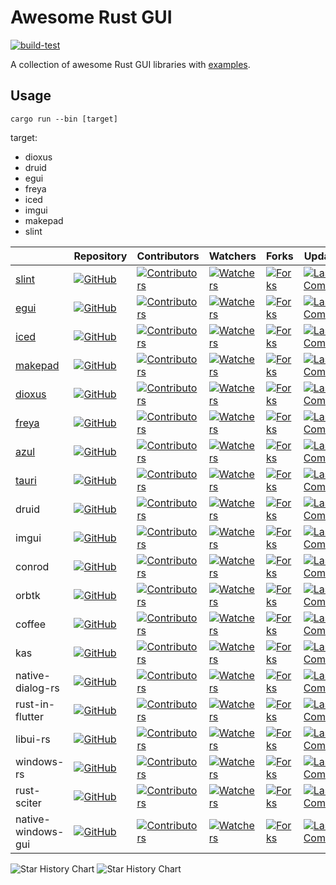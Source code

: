 # Awesome Rust GUI

[![build-test](https://github.com/InsightopTech/awesome_rust_gui/actions/workflows/build_test.yml/badge.svg)](https://github.com/InsightopTech/awesome_rust_gui/actions/workflows/build_test.yml)

A collection of awesome Rust GUI libraries with [examples](./examples/).

## Usage

`cargo run --bin [target]`

target:

- dioxus
- druid
- egui
- freya
- iced
- imgui
- makepad
- slint

|                                  | Repository                                                                                                                                          | Contributors                                                                                                                                                              | Watchers                                                                                                                                               | Forks                                                                                                                                         | Update                                                                                                                                                      | Package                                                                                                         | docs.rs                                                                                        | License                                                                                                                               |
| -------------------------------- | --------------------------------------------------------------------------------------------------------------------------------------------------- | ------------------------------------------------------------------------------------------------------------------------------------------------------------------------- | ------------------------------------------------------------------------------------------------------------------------------------------------------ | --------------------------------------------------------------------------------------------------------------------------------------------- | ----------------------------------------------------------------------------------------------------------------------------------------------------------- | --------------------------------------------------------------------------------------------------------------- | ---------------------------------------------------------------------------------------------- | ------------------------------------------------------------------------------------------------------------------------------------- |
| [slint](https://slint.dev)       | [![GitHub](https://img.shields.io/github/stars/slint-ui/slint)](https://github.com/slint-ui/slint/stargazers)                                       | [![Contributors](https://img.shields.io/github/contributors/slint-ui/slint)](https://github.com/slint-ui/slint/graphs/contributors)                                       | [![Watchers](https://img.shields.io/github/watchers/slint-ui/slint)](https://github.com/slint-ui/slint/watchers)                                       | [![Forks](https://img.shields.io/github/forks/slint-ui/slint)](https://github.com/slint-ui/slint/forks)                                       | [![Last Commit](https://img.shields.io/github/last-commit/slint-ui/slint)](https://github.com/slint-ui/slint/commits)                                       | [![Crates.io](https://img.shields.io/crates/d/slint)](https://crates.io/crates/slint)                           | [![docs.rs](https://docs.rs/slint/badge.svg)](https://docs.rs/slint)                           | [![license](https://img.shields.io/crates/l/slint)](https://github.com/slint-ui/slint/blob/master/LICENSE.md)                         |
| [egui](http://egui.rs/)          | [![GitHub](https://img.shields.io/github/stars/emilk/egui)](https://github.com/emilk/egui/stargazers)                                               | [![Contributors](https://img.shields.io/github/contributors/emilk/egui)](https://github.com/emilk/egui/graphs/contributors)                                               | [![Watchers](https://img.shields.io/github/watchers/emilk/egui)](https://github.com/emilk/egui/watchers)                                               | [![Forks](https://img.shields.io/github/forks/emilk/egui)](https://github.com/emilk/egui/forks)                                               | [![Last Commit](https://img.shields.io/github/last-commit/emilk/egui)](https://github.com/emilk/egui/commits)                                               | [![Crates.io](https://img.shields.io/crates/d/egui)](https://crates.io/crates/egui)                             | [![docs.rs](https://docs.rs/egui/badge.svg)](https://docs.rs/egui)                             | [![license](https://img.shields.io/crates/l/egui)](https://github.com/emilk/egui/blob/master/LICENSE-MIT)                             |
| [iced](https://iced.rs)          | [![GitHub](https://img.shields.io/github/stars/iced-rs/iced)](https://github.com/iced-rs/iced/stargazers)                                           | [![Contributors](https://img.shields.io/github/contributors/iced-rs/iced)](https://github.com/iced-rs/iced/graphs/contributors)                                           | [![Watchers](https://img.shields.io/github/watchers/iced-rs/iced)](https://github.com/iced-rs/iced/watchers)                                           | [![Forks](https://img.shields.io/github/forks/iced-rs/iced)](https://github.com/iced-rs/iced/forks)                                           | [![Last Commit](https://img.shields.io/github/last-commit/iced-rs/iced)](https://github.com/iced-rs/iced/commits)                                           | [![Crates.io](https://img.shields.io/crates/d/iced)](https://crates.io/crates/iced)                             | [![docs.rs](https://docs.rs/iced/badge.svg)](https://docs.rs/iced)                             | [![license](https://img.shields.io/crates/l/iced)](https://github.com/iced-rs/iced/blob/master/LICENSE)                               |
| [makepad](https://makepad.dev)   | [![GitHub](https://img.shields.io/github/stars/makepad/makepad)](https://github.com/makepad/makepad/stargazers)                                     | [![Contributors](https://img.shields.io/github/contributors/makepad/makepad)](https://github.com/makepad/makepad/graphs/contributors)                                     | [![Watchers](https://img.shields.io/github/watchers/makepad/makepad)](https://github.com/makepad/makepad/watchers)                                     | [![Forks](https://img.shields.io/github/forks/makepad/makepad)](https://github.com/makepad/makepad/forks)                                     | [![Last Commit](https://img.shields.io/github/last-commit/makepad/makepad)](https://github.com/makepad/makepad/commits)                                     | [![Crates.io](https://img.shields.io/crates/d/makepad)](https://crates.io/crates/makepad)                       | [![docs.rs](https://docs.rs/makepad/badge.svg)](https://docs.rs/makepad)                       | [![license](https://img.shields.io/crates/l/makepad)](https://github.com/makepad/makepad/blob/master/LICENSE)                         |
| [dioxus](https://dioxuslabs.com) | [![GitHub](https://img.shields.io/github/stars/DioxusLabs/dioxus)](https://github.com/DioxusLabs/dioxus/stargazers)                                 | [![Contributors](https://img.shields.io/github/contributors/DioxusLabs/dioxus)](https://github.com/DioxusLabs/dioxus/graphs/contributors)                                 | [![Watchers](https://img.shields.io/github/watchers/DioxusLabs/dioxus)](https://github.com/DioxusLabs/dioxus/watchers)                                 | [![Forks](https://img.shields.io/github/forks/DioxusLabs/dioxus)](https://github.com/DioxusLabs/dioxus/forks)                                 | [![Last Commit](https://img.shields.io/github/last-commit/DioxusLabs/dioxus)](https://github.com/DioxusLabs/dioxus/commits)                                 | [![Crates.io](https://img.shields.io/crates/d/dioxus)](https://crates.io/crates/dioxus)                         | [![docs.rs](https://docs.rs/dioxus/badge.svg)](https://docs.rs/dioxus)                         | [![license](https://img.shields.io/crates/l/dioxus)](https://github.com/DioxusLabs/dioxus/blob/main/LICENSE-APACHE)                   |
| [freya](https://freyaui.dev)     | [![GitHub](https://img.shields.io/github/stars/marc2332/freya)](https://github.com/marc2332/freya/stargazers/stargazers)                            | [![Contributors](https://img.shields.io/github/contributors/marc2332/freya)](https://github.com/marc2332/freya/graphs/contributors)                                       | [![Watchers](https://img.shields.io/github/watchers/marc2332/freya)](https://github.com/marc2332/freya/watchers)                                       | [![Forks](https://img.shields.io/github/forks/marc2332/freya)](https://github.com/marc2332/freya/forks)                                       | [![Last Commit](https://img.shields.io/github/last-commit/marc2332/freya)](https://github.com/marc2332/freya/commits)                                       | [![Crates.io](https://img.shields.io/crates/d/freya)](https://crates.io/crates/freya)                           | [![docs.rs](https://docs.rs/freya/badge.svg)](https://docs.rs/freya)                           | [![license](https://img.shields.io/crates/l/freya)](https://github.com/marc2332/freya/blob/main/LICENSE.md)                           |
| [azul](https://azul.rs)          | [![GitHub](https://img.shields.io/github/stars/fschutt/azul)](https://github.com/fschutt/azul/stargazers)                                           | [![Contributors](https://img.shields.io/github/contributors/fschutt/azul)](https://github.com/fschutt/azul/graphs/contributors)                                           | [![Watchers](https://img.shields.io/github/watchers/fschutt/azul)](https://github.com/fschutt/azul/watchers)                                           | [![Forks](https://img.shields.io/github/forks/fschutt/azul)](https://github.com/fschutt/azul/forks)                                           | [![Last Commit](https://img.shields.io/github/last-commit/fschutt/azul)](https://github.com/fschutt/azul/commits)                                           | [![Crates.io](https://img.shields.io/crates/d/azul)](https://crates.io/crates/azul)                             | [![docs.rs](https://docs.rs/azul/badge.svg)](https://docs.rs/azul)                             | [![license](https://img.shields.io/crates/l/azul)](https://github.com/fschutt/azul/blob/master/LICENSE)                               |
| [tauri](https://tauri.app)       | [![GitHub](https://img.shields.io/github/stars/tauri-apps/tauri)](https://github.com/tauri-apps/tauri/stargazers)                                   | [![Contributors](https://img.shields.io/github/contributors/tauri-apps/tauri)](https://github.com/tauri-apps/tauri/graphs/contributors)                                   | [![Watchers](https://img.shields.io/github/watchers/tauri-apps/tauri)](https://github.com/tauri-apps/tauri/watchers)                                   | [![Forks](https://img.shields.io/github/forks/tauri-apps/tauri)](https://github.com/tauri-apps/tauri/forks)                                   | [![Last Commit](https://img.shields.io/github/last-commit/tauri-apps/tauri)](https://github.com/tauri-apps/tauri/commits)                                   | [![Crates.io](https://img.shields.io/crates/d/tauri)](https://crates.io/crates/tauri)                           | [![docs.rs](https://docs.rs/tauri/badge.svg)](https://docs.rs/tauri)                           | [![license](https://img.shields.io/crates/l/tauri)](https://github.com/tauri-apps/tauri/blob/dev/LICENSE_MIT)                         |
| druid                            | [![GitHub](https://img.shields.io/github/stars/linebender/druid)](https://github.com/linebender/druid/stargazers)                                   | [![Contributors](https://img.shields.io/github/contributors/linebender/druid)](https://github.com/linebender/druid/graphs/contributors)                                   | [![Watchers](https://img.shields.io/github/watchers/linebender/druid)](https://github.com/linebender/druid/watchers)                                   | [![Forks](https://img.shields.io/github/forks/linebender/druid)](https://github.com/linebender/druid/forks)                                   | [![Last Commit](https://img.shields.io/github/last-commit/linebender/druid)](https://github.com/linebender/druid/commits)                                   | [![Crates.io](https://img.shields.io/crates/d/druid)](https://crates.io/crates/druid)                           | [![docs.rs](https://docs.rs/druid/badge.svg)](https://docs.rs/druid)                           | [![license](https://img.shields.io/crates/l/druid)](https://github.com/linebender/druid/blob/master/LICENSE)                          |
| imgui                            | [![GitHub](https://img.shields.io/github/stars/imgui-rs/imgui-rs)](https://github.com/imgui-rs/imgui-rs/stargazers)                                 | [![Contributors](https://img.shields.io/github/contributors/imgui-rs/imgui-rs)](https://github.com/imgui-rs/imgui-rs/graphs/contributors)                                 | [![Watchers](https://img.shields.io/github/watchers/imgui-rs/imgui-rs)](https://github.com/imgui-rs/imgui-rs/watchers)                                 | [![Forks](https://img.shields.io/github/forks/imgui-rs/imgui-rs)](https://github.com/imgui-rs/imgui-rs/forks)                                 | [![Last Commit](https://img.shields.io/github/last-commit/imgui-rs/imgui-rs)](https://github.com/imgui-rs/imgui-rs/commits)                                 | [![Crates.io](https://img.shields.io/crates/d/imgui)](https://crates.io/crates/imgui)                           | [![docs.rs](https://docs.rs/imgui/badge.svg)](https://docs.rs/imgui)                           | [![license](https://img.shields.io/crates/l/imgui)](https://github.com/imgui-rs/imgui-rs/blob/main/LICENSE)                           |
| conrod                           | [![GitHub](https://img.shields.io/github/stars/PistonDevelopers/conrod)](https://github.com/PistonDevelopers/conrod/stargazers)                     | [![Contributors](https://img.shields.io/github/contributors/PistonDevelopers/conrod)](https://github.com/PistonDevelopers/conrod/graphs/contributors)                     | [![Watchers](https://img.shields.io/github/watchers/PistonDevelopers/conrod)](https://github.com/PistonDevelopers/conrod/watchers)                     | [![Forks](https://img.shields.io/github/forks/PistonDevelopers/conrod)](https://github.com/PistonDevelopers/conrod/forks)                     | [![Last Commit](https://img.shields.io/github/last-commit/PistonDevelopers/conrod)](https://githu.comb/PistonDevelopers/conrod/commits)                     | [![Crates.io](https://img.shields.io/crates/d/conrod)](https://crates.io/crates/conrod)                         | [![docs.rs](https://docs.rs/conrod/badge.svg)](https://docs.rs/conrod)                         | [![license](https://img.shields.io/crates/l/conrod)](https://github.com/PistonDevelopers/conrod/blob/master/LICENSE-MIT)              |
| orbtk                            | [![GitHub](https://img.shields.io/github/stars/redox-os/orbtk)](https://github.com/redox-os/orbtk/stargazers)                                       | [![Contributors](https://img.shields.io/github/contributors/redox-os/orbtk)](https://github.com/redox-os/orbtk/graphs/contributors)                                       | [![Watchers](https://img.shields.io/github/watchers/redox-os/orbtk)](https://github.com/redox-os/orbtk/watchers)                                       | [![Forks](https://img.shields.io/github/forks/redox-os/orbtk)](https://github.com/redox-os/orbtk/forks)                                       | [![Last Commit](https://img.shields.io/github/last-commit/redox-os/orbtk)](https://github.com/redox-os/orbtk/commits)                                       | [![Crates.io](https://img.shields.io/crates/d/orbtk)](https://crates.io/crates/orbtk)                           | [![docs.rs](https://docs.rs/orbtk/badge.svg)](https://docs.rs/orbtk)                           | [![license](https://img.shields.io/crates/l/orbtk)](https://github.com/redox-os/orbtk/blob/master/LICENSE)                            |
| coffee                           | [![GitHub](https://img.shields.io/github/stars/hecrj/coffee)](https://github.com/hecrj/coffee/stargazers)                                           | [![Contributors](https://img.shields.io/github/contributors/hecrj/coffee)](https://github.com/hecrj/coffee/graphs/contributors)                                           | [![Watchers](https://img.shields.io/github/watchers/hecrj/coffee)](https://github.com/hecrj/coffee/watchers)                                           | [![Forks](https://img.shields.io/github/forks/hecrj/coffee)](https://github.com/hecrj/coffee/forks)                                           | [![Last Commit](https://img.shields.io/github/last-commit/hecrj/coffee)](https://github.com/hecrj/coffee/commits)                                           | [![Crates.io](https://img.shields.io/crates/d/coffee)](https://crates.io/crates/coffee)                         | [![docs.rs](https://docs.rs/coffee/badge.svg)](https://docs.rs/coffee)                         | [![license](https://img.shields.io/crates/l/coffee)](https://github.com/hecrj/coffee/blob/master/LICENSE)                             |
| kas                              | [![GitHub](https://img.shields.io/github/stars/kas-gui/kas)](https://github.com/kas-gui/kas/stargazers)                                             | [![Contributors](https://img.shields.io/github/contributors/kas-gui/kas)](https://github.com/kas-gui/kas/graphs/contributors)                                             | [![Watchers](https://img.shields.io/github/watchers/kas-gui/kas)](https://github.com/kas-gui/kas/watchers)                                             | [![Forks](https://img.shields.io/github/forks/kas-gui/kas)](https://github.com/kas-gui/kas/forks)                                             | [![Last Commit](https://img.shields.io/github/last-commit/kas-gui/kas)](https://github.com/kas-gui/kas/commits)                                             | [![Crates.io](https://img.shields.io/crates/d/kas)](https://crates.io/crates/kas)                               | [![docs.rs](https://docs.rs/kas/badge.svg)](https://docs.rs/kas)                               | [![license](https://img.shields.io/crates/l/kas)](https://github.com/kas-gui/kas/blob/master/LICENSE)                                 |
| native-dialog-rs                 | [![GitHub](https://img.shields.io/github/stars/native-dialog-rs/native-dialog-rs)](https://github.com/native-dialog-rs/native-dialog-rs/stargazers) | [![Contributors](https://img.shields.io/github/contributors/native-dialog-rs/native-dialog-rs)](https://github.com/native-dialog-rs/native-dialog-rs/graphs/contributors) | [![Watchers](https://img.shields.io/github/watchers/native-dialog-rs/native-dialog-rs)](https://github.com/native-dialog-rs/native-dialog-rs/watchers) | [![Forks](https://img.shields.io/github/forks/native-dialog-rs/native-dialog-rs)](https://github.com/native-dialog-rs/native-dialog-rs/forks) | [![Last Commit](https://img.shields.io/github/last-commit/native-dialog-rs/native-dialog-rs)](https://github.com/native-dialog-rs/native-dialog-rs/commits) | [![Crates.io](https://img.shields.io/crates/d/native-dialog)](https://crates.io/crates/native-dialog)           | [![docs.rs](https://docs.rs/native-dialog/badge.svg)](https://docs.rs/native-dialog)           | [![license](https://img.shields.io/crates/l/native-dialog)](https://github.com/native-dialog-rs/native-dialog-rs/blob/master/LICENSE) |
| rust-in-flutter                  | [![GitHub](https://img.shields.io/github/stars/cunarist/rust-in-flutter)](https://github.com/cunarist/rust-in-flutter/stargazers)                   | [![Contributors](https://img.shields.io/github/contributors/cunarist/rust-in-flutter)](https://github.com/cunarist/rust-in-flutter/graphs/contributors)                   | [![Watchers](https://img.shields.io/github/watchers/cunarist/rust-in-flutter)](https://github.com/cunarist/rust-in-flutter/watchers)                   | [![Forks](https://img.shields.io/github/forks/cunarist/rust-in-flutter)](https://github.com/cunarist/rust-in-flutter/forks)                   | [![Last Commit](https://img.shields.io/github/last-commit/cunarist/rust-in-flutter)](https://github.com/cunarist/rust-in-flutter/commits)                   | [![Crates.io](https://img.shields.io/crates/d/rifs)](https://crates.io/crates/rifs)                             | [![docs.rs](https://docs.rs/rifs/badge.svg)](https://docs.rs/rifs)                             | [![license](https://img.shields.io/crates/l/rifs)](https://github.com/cunarist/rust-in-flutter/blob/master/LICENSE)                   |
| libui-rs                         | [![GitHub](https://img.shields.io/github/stars/rust-native-ui/libui-rs)](https://github.com/rust-native-ui/libui-rs/stargazers)                     | [![Contributors](https://img.shields.io/github/contributors/rust-native-ui/libui-rs)](https://github.com/rust-native-ui/libui-rs/graphs/contributors)                     | [![Watchers](https://img.shields.io/github/watchers/rust-native-ui/libui-rs)](https://github.com/rust-native-ui/libui-rs/watchers)                     | [![Forks](https://img.shields.io/github/forks/rust-native-ui/libui-rs)](https://github.com/rust-native-ui/libui-rs/forks)                     | [![Last Commit](https://img.shields.io/github/last-commit/rust-native-ui/libui-rs)](https://github.com/rust-native-ui/libui-rs/commits)                     | [![Crates.io](https://img.shields.io/crates/d/libui)](https://crates.io/crates/libui)                           | [![docs.rs](https://docs.rs/libui/badge.svg)](https://docs.rs/libui)                           | [![license](https://img.shields.io/crates/l/libui)](https://github.com/rust-native-ui/libui-rs/blob/trunk/LICENSE-MIT)                |
| windows-rs                       | [![GitHub](https://img.shields.io/github/stars/microsoft/windows-rs)](https://github.com/microsoft/windows-rs/stargazers)                           | [![Contributors](https://img.shields.io/github/contributors/microsoft/windows-rs)](https://github.com/microsoft/windows-rs/graphs/contributors)                           | [![Watchers](https://img.shields.io/github/watchers/microsoft/windows-rs)](https://github.com/microsoft/windows-rs/watchers)                           | [![Forks](https://img.shields.io/github/forks/microsoft/windows-rs)](https://github.com/microsoft/windows-rs/forks)                           | [![Last Commit](https://img.shields.io/github/last-commit/microsoft/windows-rs)](https://github.com/microsoft/windows-rs/commits)                           | [![Crates.io](https://img.shields.io/crates/d/windows)](https://crates.io/crates/windows)                       | [![docs.rs](https://docs.rs/windows/badge.svg)](https://docs.rs/windows)                       | [![license](https://img.shields.io/crates/l/windows)](https://github.com/microsoft/windows-rs/blob/master/license-mit)                |
| rust-sciter                      | [![GitHub](https://img.shields.io/github/stars/sciter-sdk/rust-sciter)](https://github.com/sciter-sdk/rust-sciter/stargazers)                       | [![Contributors](https://img.shields.io/github/contributors/sciter-sdk/rust-sciter)](https://github.com/sciter-sdk/rust-sciter/graphs/contributors)                       | [![Watchers](https://img.shields.io/github/watchers/sciter-sdk/rust-sciter)](https://github.com/sciter-sdk/rust-sciter/watchers)                       | [![Forks](https://img.shields.io/github/forks/sciter-sdk/rust-sciter)](https://github.com/sciter-sdk/rust-sciter/forks)                       | [![Last Commit](https://img.shields.io/github/last-commit/sciter-sdk/rust-sciter)](https://github.com/sciter-sdk/rust-sciter/commits)                       | [![Crates.io](https://img.shields.io/crates/d/sciter)](https://crates.io/crates/sciter)                         | [![docs.rs](https://docs.rs/sciter/badge.svg)](https://docs.rs/sciter)                         | [![license](https://img.shields.io/crates/l/sciter)](https://github.com/sciter-sdk/rust-sciter/blob/master/LICENSE)                   |
| native-windows-gui               | [![GitHub](https://img.shields.io/github/stars/gabdube/native-windows-gui)](https://github.com/gabdube/native-windows-gui/stargazers)               | [![Contributors](https://img.shields.io/github/contributors/gabdube/native-windows-gui)](https://github.com/gabdube/native-windows-gui/graphs/contributors)               | [![Watchers](https://img.shields.io/github/watchers/gabdube/native-windows-gui)](https://github.com/gabdube/native-windows-gui/watchers)               | [![Forks](https://img.shields.io/github/forks/gabdube/native-windows-gui)](https://github.com/gabdube/native-windows-gui/forks)               | [![Last Commit](https://img.shields.io/github/last-commit/gabdube/native-windows-gui)](https://github.com/gabdube/native-windows-gui/commits)               | [![Crates.io](https://img.shields.io/crates/d/native-windows-gui)](https://crates.io/crates/native-windows-gui) | [![docs.rs](https://docs.rs/native-windows-gui/badge.svg)](https://docs.rs/native-windows-gui) | [![license](https://img.shields.io/crates/l/native-windows-gui)](https://github.com/gabdube/native-windows-gui/blob/master/LICENSE)   |

<picture>

  <source media="(prefers-color-scheme: dark)" srcset="https://api.star-history.com/svg?repos=slint-ui/slint,emilk/egui,iced-rs/iced,makepad/makepad,DioxusLabs/dioxus,marc2332/freya,fschutt/azul,tauri-apps/tauri,linebender/druid,imgui-rs/imgui-rs,PistonDevelopers/conrod,redox-os/orbtk,hecrj/coffee,kas-gui/kas,native-dialog-rs/native-dialog-rs,cunarist/rust-in-flutter,rust-native-ui/libui-rs,microsoft/windows-rs,sciter-sdk/rust-sciter,gabdube/native-windows-gui&type=Timeline&theme=dark" />
  <source media="(prefers-color-scheme: light)" srcset="https://api.star-history.com/svg?repos=slint-ui/slint,emilk/egui,iced-rs/iced,makepad/makepad,DioxusLabs/dioxus,marc2332/freya,fschutt/azul,tauri-apps/tauri,linebender/druid,imgui-rs/imgui-rs,PistonDevelopers/conrod,redox-os/orbtk,hecrj/coffee,kas-gui/kas,native-dialog-rs/native-dialog-rs,cunarist/rust-in-flutter,rust-native-ui/libui-rs,microsoft/windows-rs,sciter-sdk/rust-sciter,gabdube/native-windows-gui&type=Timeline" />
  <img alt="Star History Chart" src="https://api.star-history.com/svg?repos=slint-ui/slint,emilk/egui,iced-rs/iced,makepad/makepad,DioxusLabs/dioxus,marc2332/freya,fschutt/azul,tauri-apps/tauri,linebender/druid,imgui-rs/imgui-rs,PistonDevelopers/conrod,redox-os/orbtk,hecrj/coffee,kas-gui/kas,native-dialog-rs/native-dialog-rs,cunarist/rust-in-flutter,rust-native-ui/libui-rs,microsoft/windows-rs,sciter-sdk/rust-sciter,gabdube/native-windows-gui&type=Timeline" />
</picture>

<picture>
  <source media="(prefers-color-scheme: dark)" srcset="https://api.star-history.com/svg?repos=slint-ui/slint,emilk/egui,iced-rs/iced,makepad/makepad,DioxusLabs/dioxus,marc2332/freya,fschutt/azul,tauri-apps/tauri,linebender/druid,imgui-rs/imgui-rs,PistonDevelopers/conrod,redox-os/orbtk,hecrj/coffee,kas-gui/kas,native-dialog-rs/native-dialog-rs,cunarist/rust-in-flutter,rust-native-ui/libui-rs,microsoft/windows-rs,sciter-sdk/rust-sciter,gabdube/native-windows-gui&type=Date&theme=dark" />
  <source media="(prefers-color-scheme: light)" srcset="https://api.star-history.com/svg?repos=slint-ui/slint,emilk/egui,iced-rs/iced,makepad/makepad,DioxusLabs/dioxus,marc2332/freya,fschutt/azul,tauri-apps/tauri,linebender/druid,imgui-rs/imgui-rs,PistonDevelopers/conrod,redox-os/orbtk,hecrj/coffee,kas-gui/kas,native-dialog-rs/native-dialog-rs,cunarist/rust-in-flutter,rust-native-ui/libui-rs,microsoft/windows-rs,sciter-sdk/rust-sciter,gabdube/native-windows-gui&type=Date" />
  <img alt="Star History Chart" src="https://api.star-history.com/svg?repos=slint-ui/slint,emilk/egui,iced-rs/iced,makepad/makepad,DioxusLabs/dioxus,marc2332/freya,fschutt/azul,tauri-apps/tauri,linebender/druid,imgui-rs/imgui-rs,PistonDevelopers/conrod,redox-os/orbtk,hecrj/coffee,kas-gui/kas,native-dialog-rs/native-dialog-rs,cunarist/rust-in-flutter,rust-native-ui/libui-rs,microsoft/windows-rs,sciter-sdk/rust-sciter,gabdube/native-windows-gui&type=Date" />
</picture>
